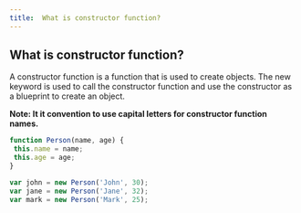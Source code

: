 ```yaml
---
title:  What is constructor function?
---
```

## What is constructor function?

A constructor function is a function that is used to create objects. The new keyword is used to call the constructor function and use the constructor as a blueprint to create an object.

**Note: It it convention to use capital letters for constructor function names.**

```javascript
function Person(name, age) {
 this.name = name;
 this.age = age;
}

var john = new Person('John', 30);
var jane = new Person('Jane', 32);
var mark = new Person('Mark', 25);

```
